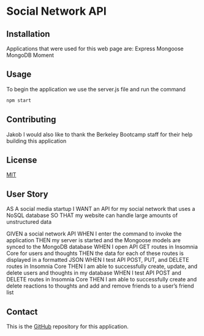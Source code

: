 # Social Network API

## Installation
Applications that were used for this web page are:
Express
Mongoose
MongoDB
Moment

## Usage
To begin the application we use the server.js file and run the command
```bash
npm start
```

## Contributing
Jakob
I would also like to thank the Berkeley Bootcamp staff for their help building this application

## License
[MIT](https://choosealicense.com/licenses/mit/)

## User Story
AS A social media startup
I WANT an API for my social network that uses a NoSQL database
SO THAT my website can handle large amounts of unstructured data

GIVEN a social network API
WHEN I enter the command to invoke the application
THEN my server is started and the Mongoose models are synced to the MongoDB database
WHEN I open API GET routes in Insomnia Core for users and thoughts
THEN the data for each of these routes is displayed in a formatted JSON
WHEN I test API POST, PUT, and DELETE routes in Insomnia Core
THEN I am able to successfully create, update, and delete users and thoughts in my database
WHEN I test API POST and DELETE routes in Insomnia Core
THEN I am able to successfully create and delete reactions to thoughts and add and remove friends to a user’s friend list

## Contact
This is the [GitHub](https://github.com/jakobloke/social-network-api) repository for this application.
 
